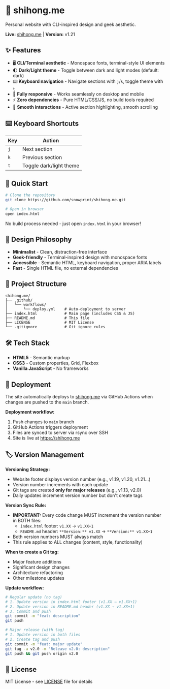 # 🥷 shihong.me

Personal website with CLI-inspired design and geek aesthetic.

**Live:** [shihong.me](https://shihong.me) | **Version:** v1.21

## ✨ Features

- 🖥️ **CLI/Terminal aesthetic** - Monospace fonts, terminal-style UI elements
- 🌓 **Dark/Light theme** - Toggle between dark and light modes (default: dark)
- ⌨️ **Keyboard navigation** - Navigate sections with `j`/`k`, toggle theme with `t`
- 📱 **Fully responsive** - Works seamlessly on desktop and mobile
- ⚡ **Zero dependencies** - Pure HTML/CSS/JS, no build tools required
- 🎯 **Smooth interactions** - Active section highlighting, smooth scrolling

## ⌨️ Keyboard Shortcuts

| Key | Action |
|-----|--------|
| `j` | Next section |
| `k` | Previous section |
| `t` | Toggle dark/light theme |

## 🚀 Quick Start

```bash
# Clone the repository
git clone https://github.com/snowprint/shihong.me.git

# Open in browser
open index.html
```

No build process needed - just open `index.html` in your browser!

## 🎨 Design Philosophy

- **Minimalist** - Clean, distraction-free interface
- **Geek-friendly** - Terminal-inspired design with monospace fonts
- **Accessible** - Semantic HTML, keyboard navigation, proper ARIA labels
- **Fast** - Single HTML file, no external dependencies

## 📁 Project Structure

```
shihong.me/
├── .github/
│   └── workflows/
│       └── deploy.yml    # Auto-deployment to server
├── index.html            # Main page (includes CSS & JS)
├── README.md             # This file
├── LICENSE               # MIT License
└── .gitignore            # Git ignore rules
```

## 🛠️ Tech Stack

- **HTML5** - Semantic markup
- **CSS3** - Custom properties, Grid, Flexbox
- **Vanilla JavaScript** - No frameworks

## 🚢 Deployment

The site automatically deploys to [shihong.me](https://shihong.me) via GitHub Actions when changes are pushed to the `main` branch.

**Deployment workflow:**
1. Push changes to `main` branch
2. GitHub Actions triggers deployment
3. Files are synced to server via rsync over SSH
4. Site is live at https://shihong.me

## 🏷️ Version Management

**Versioning Strategy:**
- Website footer displays version number (e.g., v1.19, v1.20, v1.21...)
- Version number increments with each update
- Git tags are created **only for major releases** (e.g., v1.13, v2.0)
- Daily updates increment version number but don't create tags

**Version Sync Rule:**
- **IMPORTANT:** Every code change MUST increment the version number in BOTH files:
  - `index.html` footer: `v1.XX` → `v1.XX+1`
  - `README.md` header: `**Version:** v1.XX` → `**Version:** v1.XX+1`
- Both version numbers MUST always match
- This rule applies to ALL changes (content, style, functionality)

**When to create a Git tag:**
- Major feature additions
- Significant design changes
- Architecture refactoring
- Other milestone updates

**Update workflow:**
```bash
# Regular update (no tag)
# 1. Update version in index.html footer (v1.XX → v1.XX+1)
# 2. Update version in README.md header (v1.XX → v1.XX+1)
# 3. Commit and push
git commit -m "feat: description"
git push

# Major release (with tag)
# 1. Update version in both files
# 2. Create tag and push
git commit -m "feat: major update"
git tag -a v2.0 -m "Release v2.0: description"
git push && git push origin v2.0
```

## 📄 License

MIT License - see [LICENSE](LICENSE) file for details
